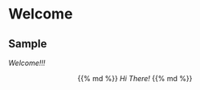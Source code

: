 <html>
	<head>
		<title>Welcome!</title>
	</head>
<body>
    
# Welcome
## Sample

_Welcome!!!_

<div style="text-align:center">
  
{{% md %}}
_Hi There!_
{{% md %}}

</div>
</body>
</html>
